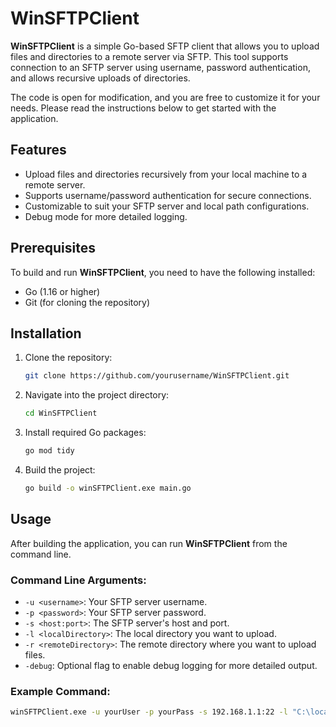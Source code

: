 # WinSFTPClient

**WinSFTPClient** is a simple Go-based SFTP client that allows you to upload files and directories to a remote server via SFTP. This tool supports connection to an SFTP server using username, password authentication, and allows recursive uploads of directories.

The code is open for modification, and you are free to customize it for your needs. Please read the instructions below to get started with the application.

## Features

- Upload files and directories recursively from your local machine to a remote server.
- Supports username/password authentication for secure connections.
- Customizable to suit your SFTP server and local path configurations.
- Debug mode for more detailed logging.

## Prerequisites

To build and run **WinSFTPClient**, you need to have the following installed:

- Go (1.16 or higher)
- Git (for cloning the repository)

## Installation

1. Clone the repository:

    ```bash
    git clone https://github.com/yourusername/WinSFTPClient.git
    ```

2. Navigate into the project directory:

    ```bash
    cd WinSFTPClient
    ```

3. Install required Go packages:

    ```bash
    go mod tidy
    ```

4. Build the project:

    ```bash
    go build -o winSFTPClient.exe main.go
    ```

## Usage

After building the application, you can run **WinSFTPClient** from the command line.

### Command Line Arguments:

- `-u <username>`: Your SFTP server username.
- `-p <password>`: Your SFTP server password.
- `-s <host:port>`: The SFTP server's host and port.
- `-l <localDirectory>`: The local directory you want to upload.
- `-r <remoteDirectory>`: The remote directory where you want to upload files.
- `-debug`: Optional flag to enable debug logging for more detailed output.

### Example Command:

```bash
winSFTPClient.exe -u yourUser -p yourPass -s 192.168.1.1:22 -l "C:\local\path" -r "/remote/path" -debug
